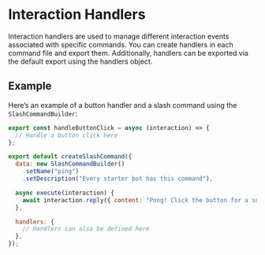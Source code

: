 <!-- @format -->

# Interaction Handlers

Interaction handlers are used to manage different interaction events associated with specific commands. You can create handlers in each command file and export them. Additionally, handlers can be exported via the default export using the handlers object.

## Example

Here’s an example of a button handler and a slash command using the `SlashCommandBuilder`:

```js
export const handleButtonClick = async (interaction) => {
  // Handle a button click here
};

export default createSlashCommand({
  data: new SlashCommandBuilder()
    .setName("ping")
    .setDescription("Every starter bot has this command"),

  async execute(interaction) {
    await interaction.reply({ content: "Pong! Click the button for a surprise." });
  },

  handlers: {
    // Handlers can also be defined here
  },
});
```

